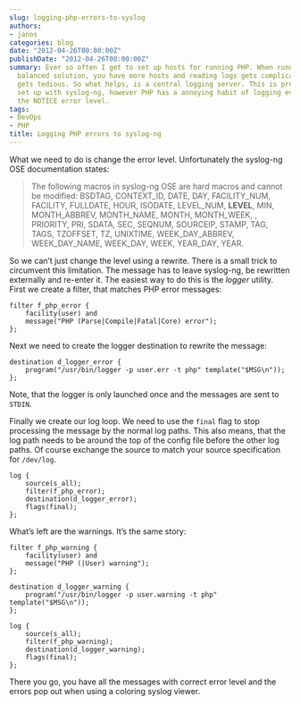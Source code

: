 ```yaml
---
slug: logging-php-errors-to-syslog
authors:
- janos
categories: blog
date: "2012-04-26T00:00:00Z"
publishDate: "2012-04-26T00:00:00Z"
summary: Ever so often I get to set up hosts for running PHP. When running a load
  balanced solution, you have more hosts and reading logs gets complicated, development
  gets tedious. So what helps, is a central logging server. This is pretty easy to
  set up with syslog-ng, however PHP has a annoying habit of logging everything with
  the NOTICE error level.
tags:
- DevOps
- PHP
title: Logging PHP errors to syslog-ng
---
```


What we need to do is change the error level. Unfortunately the syslog-ng OSE documentation states:

> The following macros in syslog-ng OSE are hard macros and cannot be modified: BSDTAG, CONTEXT_ID, DATE, DAY, FACILITY_NUM, FACILITY, FULLDATE, HOUR, ISODATE, LEVEL_NUM, **LEVEL**, MIN, MONTH_ABBREV, MONTH_NAME, MONTH, MONTH_WEEK, , PRIORITY, PRI, SDATA, SEC, SEQNUM, SOURCEIP, STAMP, TAG, TAGS, TZOFFSET, TZ, UNIXTIME, WEEK_DAY_ABBREV, WEEK_DAY_NAME, WEEK_DAY, WEEK, YEAR_DAY, YEAR.

So we can’t just change the level using a rewrite. There is a small trick to circumvent this limitation. The message has to leave syslog-ng, be rewritten externally and re-enter it. The easiest way to do this is the _logger_ utility. First we create a filter, that matches PHP error messages:

```
filter f_php_error {
    facility(user) and
    message("PHP (Parse|Compile|Fatal|Core) error");
};
```

Next we need to create the logger destination to rewrite the message:

```
destination d_logger_error {
    program("/usr/bin/logger -p user.err -t php" template("$MSG\n"));
};
```

Note, that the logger is only launched once and the messages are sent to `STDIN`.

Finally we create our log loop. We need to use the `final` flag to stop processing the message by the normal log paths. This also means, that the log path needs to be around the top of the config file before the other log paths. Of course exchange the source to match your source specification for `/dev/log`.

```
log {
    source(s_all);
    filter(f_php_error);
    destination(d_logger_error);
    flags(final);
};
```

What’s left are the warnings. It’s the same story:

```
filter f_php_warning {
    facility(user) and
    message("PHP (|User) warning");
};

destination d_logger_warning {
    program("/usr/bin/logger -p user.warning -t php" template("$MSG\n"));
};

log {
    source(s_all);
    filter(f_php_warning);
    destination(d_logger_warning);
    flags(final);
};
```

There you go, you have all the messages with correct error level and the errors pop out when using a coloring syslog viewer.